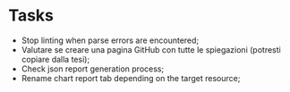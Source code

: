 # Tasks

- Stop linting when parse errors are encountered;
- Valutare se creare una pagina GitHub con tutte le spiegazioni (potresti copiare dalla tesi);
- Check json report generation process;
- Rename chart report tab depending on the target resource;
